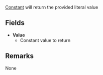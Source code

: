 [Constant](assetlink://Packages/com.passivepicasso.thunderkit/Editor/Core/Paths/Components/Constant.cs) will return the provided literal value

## Fields

* **Value**
  - Constant value to return

## Remarks

None